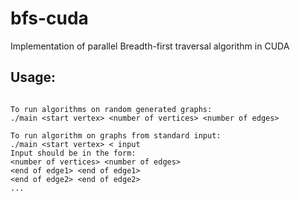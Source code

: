 # bfs-cuda
Implementation of parallel Breadth-first traversal algorithm in CUDA

## Usage:
```

To run algorithms on random generated graphs:
./main <start vertex> <number of vertices> <number of edges>

To run algorithm on graphs from standard input:
./main <start vertex> < input
Input should be in the form:
<number of vertices> <number of edges>
<end of edge1> <end of edge1>
<end of edge2> <end of edge2>
...

```


